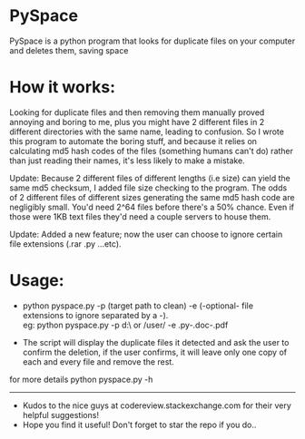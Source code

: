 # PySpace
PySpace is a python program that looks for duplicate files on your computer and deletes them, saving space

# How it works:

Looking for duplicate files and then removing them manually proved annoying and boring to me, plus you might have 2 different files in 2 different directories with the same name, leading to confusion. So I wrote this program to automate the boring stuff, and because it relies on calculating md5 hash codes of the files (something humans can't do) rather than just reading their names, it's less likely to make a mistake.

Update: Because 2 different files of different lengths (i.e size) can yield the same md5 checksum, I added file size checking to the program. The odds of 2 different files of different sizes generating the same md5 hash code are negligibly small. You'd need 2^64 files before there's a 50% chance. Even if those were 1KB text files they'd need a couple servers to house them.

Update: Added a new feature; now the user can choose to ignore certain file extensions (.rar .py ...etc).

# Usage:

- python pyspace.py -p (target path to clean) -e (-optional- file extensions to ignore separated by a -). <br />
eg: python pyspace.py -p d:\ or /user/ -e .py-.doc-.pdf

- The script will display the duplicate files it detected and ask the user to confirm the deletion, if the user confirms, it will leave only one copy of each and every file and remove the rest.

for more details python pyspace.py -h

_______________________________________________________________________________________________________

* Kudos to the nice guys at codereview.stackexchange.com for their very helpful suggestions!
* Hope you find it useful! Don't forget to star the repo if you do..
